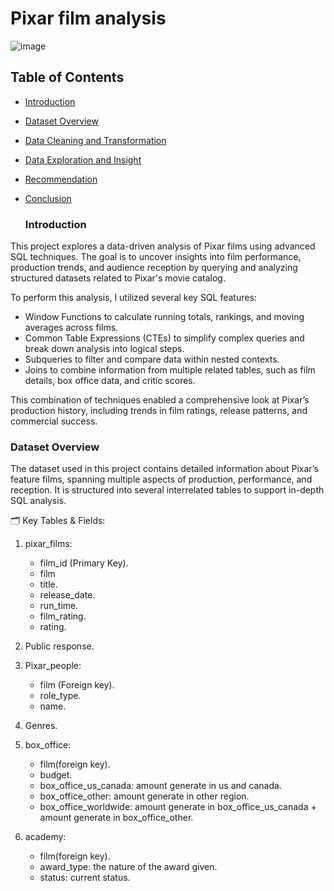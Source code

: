 # Pixar film analysis
![image](https://github.com/user-attachments/assets/e805ef30-a4de-4f82-8a87-b5e2d1d9cbe7)

## Table of Contents
- [Introduction](#Introduction)
- [Dataset Overview](#Dataset-Overview)
- [Data Cleaning and Transformation](#Data-Cleaning-and-Transformation)
- [Data Exploration and Insight](#Data-Exploration-and-Insight)
- [Recommendation](#Recommendation)
- [Conclusion](#Conclusion)

  ### Introduction
This project explores a data-driven analysis of Pixar films using advanced SQL techniques. The goal is to uncover insights into film performance, production trends, and audience reception by querying and analyzing structured datasets related to Pixar's movie catalog.

To perform this analysis, I utilized several key SQL features:
- Window Functions to calculate running totals, rankings, and moving averages across films.
- Common Table Expressions (CTEs) to simplify complex queries and break down analysis into logical steps.
- Subqueries to filter and compare data within nested contexts.
- Joins to combine information from multiple related tables, such as film details, box office data, and critic scores.

This combination of techniques enabled a comprehensive look at Pixar’s production history, including trends in film ratings, release patterns, and commercial success.

  ### Dataset Overview
  The dataset used in this project contains detailed information about Pixar’s feature films, spanning multiple aspects of production, performance, and reception. It is structured into several interrelated tables to support in-depth SQL analysis.

🗂️ Key Tables & Fields:
1. pixar_films:
    - film_id (Primary Key).
    - film
    - title.
    - release_date.
    - run_time.
    - film_rating.
    - rating.
    
2. Public response.

3. Pixar_people:
    - film (Foreign key).
    - role_type.
    - name.
    
4. Genres.

5. box_office:
    - film(foreign key).
    - budget.
    - box_office_us_canada: amount generate in us and canada.
    - box_office_other: amount generate in other region.
    - box_office_worldwide: amount generate in box_office_us_canada + amount generate in box_office_other.
    
6. academy:
    - film(foreign key).
    - award_type: the nature of the award given.
    - status: current status.
    
